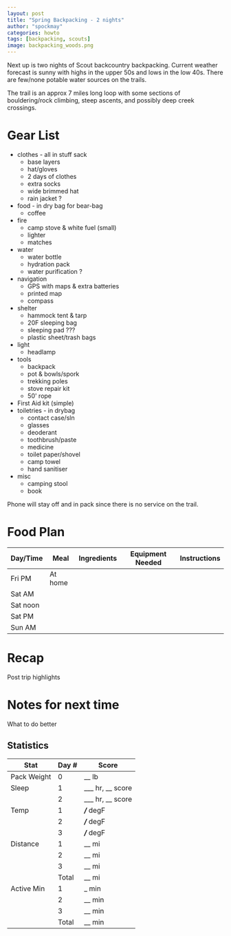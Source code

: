 ```yaml
---
layout: post
title: "Spring Backpacking - 2 nights"
author: "spockmay"
categories: howto
tags: [backpacking, scouts]
image: backpacking_woods.png
---
```


Next up is two nights of Scout backcountry backpacking. Current weather forecast is sunny with highs in the upper 50s and lows in the low 40s. There are few/none potable water sources on the trails.

The trail is an approx 7 miles long loop with some sections of bouldering/rock climbing, steep ascents, and possibly deep creek crossings.

# Gear List
- clothes - all in stuff sack
  - base layers
  - hat/gloves
  - 2 days of clothes
  - extra socks
  - wide brimmed hat
  - rain jacket ?
- food - in dry bag for bear-bag
  - coffee
- fire
  - camp stove & white fuel (small)
  - lighter
  - matches
- water
  - water bottle
  - hydration pack
  - water purification ?
- navigation
  - GPS with maps & extra batteries
  - printed map
  - compass
- shelter
  - hammock tent & tarp
  - 20F sleeping bag
  - sleeping pad ???
  - plastic sheet/trash bags
- light
  - headlamp
- tools
  - backpack
  - pot & bowls/spork
  - trekking poles
  - stove repair kit
  - 50' rope
- First Aid kit (simple)
- toiletries - in drybag
  - contact case/sln
  - glasses
  - deoderant
  - toothbrush/paste
  - medicine
  - toilet paper/shovel
  - camp towel
  - hand sanitiser
- misc
  - camping stool
  - book

Phone will stay off and in pack since there is no service on the trail.

# Food Plan

| Day/Time | Meal | Ingredients | Equipment Needed | Instructions |
| -------- | ---- | ----------- | ---------------- | ------------ |
| Fri PM | At home |  |  |  |
| Sat AM |  |  |  |  |
| Sat noon |  |  | | |
| Sat PM |  |  |  | | 
| Sun AM |  |  | |  |

# Recap
Post trip highlights

# Notes for next time
What to do better

## Statistics

| Stat | Day # | Score |
| ---- | ----- | ----- |
| Pack Weight | 0 | __ lb |
| Sleep | 1 | ___ hr, __ score |
| | 2 | ___ hr, __ score |
| Temp | 1 | ___/___ degF |
| | 2 | ___/___ degF |
| | 3 | ___/___ degF |
| Distance | 1 | __ mi|
| | 2 | __ mi|
| | 3 | __ mi|
| | Total | __ mi|
| Active Min | 1 | _ min|
| | 2 | __ min|
| | 3 | __ min|
| | Total | __ min|
